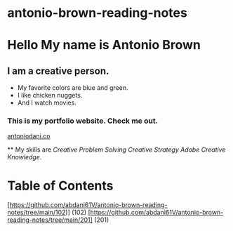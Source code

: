 # antonio-brown-reading-notes
# Hello My name is Antonio Brown 
## I am a creative person. 

- My favorite colors are blue and green. 
- I like chicken nuggets. 
- And I watch movies. 

### This is my portfolio website. Check me out. 

[antoniodani.co](https://antoniodani.co)

** My skills are  _Creative Problem Solving_ _Creative Strategy_ _Adobe Creative Knowledge_. 





# Table of Contents

[https://github.com/abdani61V/antonio-brown-reading-notes/tree/main/102)] (102)
[https://github.com/abdani61V/antonio-brown-reading-notes/tree/main/201] (201)

